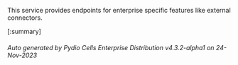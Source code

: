 






This service provides endpoints for enterprise specific features like external connectors.

[:summary]

###### Auto generated by Pydio Cells Enterprise Distribution v4.3.2-alpha1 on 24-Nov-2023
